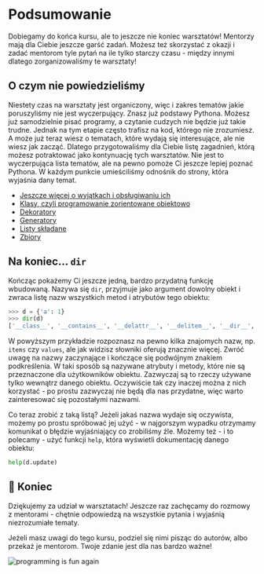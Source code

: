 # Podsumowanie

Dobiegamy do końca kursu, ale to jeszcze nie koniec warsztatów!  Mentorzy
mają dla Ciebie jeszcze garść zadań.  Możesz też skorzystać z okazji
i zadać mentorom tyle pytań na ile tylko starczy czasu - między innymi
dlatego zorganizowaliśmy te warsztaty!


## O czym nie powiedzieliśmy

Niestety czas na warsztaty jest organiczony, więc i zakres tematów jakie
poruszyliśmy nie jest wyczerpujący.  Znasz już podstawy Pythona.  Możesz
już samodzielnie pisać programy, a czytanie cudzych nie będzie już takie
trudne.  Jednak na tym etapie często trafisz na kod, którego nie
zrozumiesz.  A może już teraz wiesz o tematach, które wydają się
interesujące, ale nie wiesz jak zacząć.  Dlatego przygotowaliśmy dla Ciebie
listę zagadnień, którą możesz potraktować jako kontynuację tych warsztatów.
Nie jest to wyczerpująca lista tematów, ale na pewno pomoże Ci jeszcze
lepiej poznać Pythona.  W każdym punkcie umieściliśmy odnośnik do strony,
która wyjaśnia dany temat.

* [Jeszcze więcej o wyjątkach i obsługiwaniu ich](https://docs.python.org/3.6/tutorial/errors.html)
* [Klasy, czyli programowanie zorientowane obiektowo](https://docs.python.org/3.6/tutorial/classes.html)
* [Dekoratory](https://docs.python.org/3/glossary.html#term-decorator)
* [Generatory](https://docs.python.org/3/glossary.html#index-17)
* [Listy składane](https://docs.python.org/3/tutorial/datastructures.html#list-comprehensions)
* [Zbiory](https://docs.python.org/3/tutorial/datastructures.html#sets)


## Na koniec... `dir`

Kończąc pokażemy Ci jeszcze jedną, bardzo przydatną funkcję wbudowaną.
Nazywa się `dir`, przyjmuje jako argument dowolny obiekt i zwraca listę
nazw wszystkich metod i atrybutów tego obiektu:

```python
>>> d = {'a': 1}
>>> dir(d)
['__class__', '__contains__', '__delattr__', '__delitem__', '__dir__', '__doc__', '__eq__', '__format__', '__ge__', '__getattribute__', '__getitem__', '__gt__', '__hash__', '__init__', '__init_subclass__', '__iter__', '__le__', '__len__', '__lt__', '__ne__', '__new__', '__reduce__', '__reduce_ex__', '__repr__', '__setattr__', '__setitem__', '__sizeof__', '__str__', '__subclasshook__', 'clear', 'copy', 'fromkeys', 'get', 'items', 'keys', 'pop', 'popitem', 'setdefault', 'update', 'values']
```

W powyższym przykładzie rozpoznasz na pewno kilka znajomych nazw, np.
`items` czy `values`, ale jak widzisz słowniki oferują znacznie więcej.
Zwróć uwagę na nazwy zaczynające i kończące się podwójnym znakiem
podkreślenia.  W taki sposób są nazywane atrybuty i metody, które nie są
przeznaczone dla użytkowników obiektu.  Zazwyczaj są to rzeczy używane
tylko wewnątrz danego obiektu.  Oczywiście tak czy inaczej można z nich
korzystać - po prostu zazwyczaj nie będą dla nas przydatne, więc warto
zainteresować się pozostałymi nazwami.

Co teraz zrobić z taką listą?  Jeżeli jakaś nazwa wydaje się oczywista,
możemy po prostu spróbować jej użyć - w najgorszym wypadku otrzymamy
komunikat o błędzie wyjaśniający co zrobiliśmy źle.  Możemy też - i to
polecamy - użyć funkcji `help`, która wyświetli dokumentację danego
obiektu:

```python
help(d.update)
```


## :checkered_flag: Koniec

Dziękujemy za udział w warsztatach!  Jeszcze raz zachęcamy do rozmowy
z mentorami - chętnie odpowiedzą na wszystkie pytania i wyjaśnią
niezrozumiałe tematy.

Jeżeli masz uwagi do tego kursu, podziel się nimi pisząc do autorów,
albo przekaż je mentorom.  Twoje zdanie jest dla nas bardzo ważne!

![programming is fun again](https://imgs.xkcd.com/comics/python.png)
